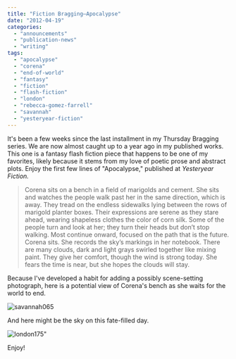 ```yaml
---
title: "Fiction Bragging—Apocalypse"
date: "2012-04-19"
categories:
  - "announcements"
  - "publication-news"
  - "writing"
tags:
  - "apocalypse"
  - "corena"
  - "end-of-world"
  - "fantasy"
  - "fiction"
  - "flash-fiction"
  - "london"
  - "rebecca-gomez-farrell"
  - "savannah"
  - "yesteryear-fiction"
---
```


It's been a few weeks since the last installment in my Thursday Bragging series. We are now almost caught up to a year ago in my published works. This one is a fantasy flash fiction piece that happens to be one of my favorites, likely because it stems from my love of poetic prose and abstract plots. Enjoy the first few lines of "Apocalypse," published at _Yesteryear Fiction._ 

> Corena sits on a bench in a field of marigolds and cement. She sits and watches the people walk past her in the same direction, which is away. They tread on the endless sidewalks lying between the rows of marigold planter boxes. Their expressions are serene as they stare ahead, wearing shapeless clothes the color of corn silk. Some of the people turn and look at her; they turn their heads but don’t stop walking. Most continue onward, focused on the path that is the future. Corena sits. She records the sky’s markings in her notebook. There are many clouds, dark and light grays swirled together like mixing paint. They give her comfort, though the wind is strong today. She fears the time is near, but she hopes the clouds will stay.

Because I've developed a habit for adding a possibly scene-setting photograph, here is a potential view of Corena's bench as she waits for the world to end.

![savannah065](https://d2ypg8o05lff0b.cloudfront.net/wp-content/uploads/sites/3/2012/04/savannah0651.jpg)

And here might be the sky on this fate-filled day.

![london175"](https://d2ypg8o05lff0b.cloudfront.net/wp-content/uploads/sites/3/2012/04/london175.jpg)

Enjoy!
